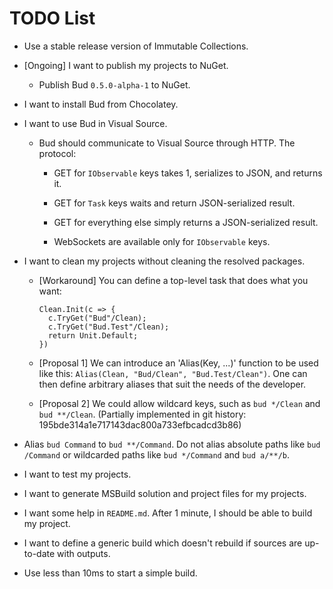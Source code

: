 # TODO List

- Use a stable release version of Immutable Collections.

- [Ongoing] I want to publish my projects to NuGet.

    - Publish Bud `0.5.0-alpha-1` to NuGet.

- I want to install Bud from Chocolatey.

- I want to use Bud in Visual Source.

    - Bud should communicate to Visual Source through HTTP. The protocol:

        - GET for `IObservable` keys takes 1, serializes to JSON, and returns it.

        - GET for `Task` keys waits and return JSON-serialized result.

        - GET for everything else simply returns a JSON-serialized result.

        - WebSockets are available only for `IObservable` keys.

- I want to clean my projects without cleaning the resolved packages.

  - [Workaround] You can define a top-level task that does what you want:

        Clean.Init(c => {
          c.TryGet("Bud"/Clean);
          c.TryGet("Bud.Test"/Clean);
          return Unit.Default;
        })

  - [Proposal 1] We can introduce an 'Alias(Key, ...)' function to be used like this: `Alias(Clean, "Bud/Clean", "Bud.Test/Clean")`. One can then define arbitrary aliases that suit the needs of the developer.

  - [Proposal 2] We could allow wildcard keys, such as `bud */Clean` and `bud **/Clean`. (Partially implemented in git history: 195bde314a1e717143dac800a733efbcadcd3b86)

- Alias `bud Command` to `bud **/Command`. Do not alias absolute paths like `bud /Command` or wildcarded paths like `bud */Command` and `bud a/**/b`.

- I want to test my projects.

- I want to generate MSBuild solution and project files for my projects.

- I want some help in `README.md`. After 1 minute, I should be able to build my project.

- I want to define a generic build which doesn't rebuild if sources are up-to-date with outputs.

- Use less than 10ms to start a simple build.